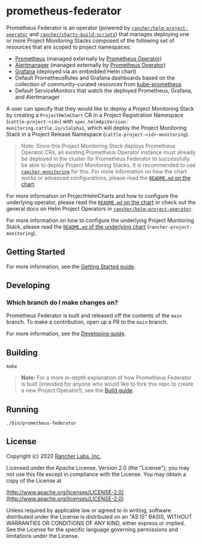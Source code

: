 prometheus-federator
========

Prometheus Federator is an operator (powered by [`rancher/helm-project-operator`](https://github.com/rancher/helm-project-operator) and [`rancher/charts-build-scripts`](https://github.com/rancher/charts-build-scripts)) that manages deploying one or more Project Monitoring Stacks composed of the following set of resources that are scoped to project namespaces:
- [Prometheus](https://prometheus.io/) (managed externally by [Prometheus Operator](https://github.com/prometheus-operator/prometheus-operator))
- [Alertmanager](https://prometheus.io/docs/alerting/latest/alertmanager/) (managed externally by [Prometheus Operator](https://github.com/prometheus-operator/prometheus-operator))
- [Grafana](https://github.com/helm/charts/tree/master/stable/grafana) (deployed via an embedded Helm chart)
- Default PrometheusRules and Grafana dashboards based on the collection of community-curated resources from [kube-prometheus](https://github.com/prometheus-operator/kube-prometheus/)
- Default ServiceMonitors that watch the deployed Prometheus, Grafana, and Alertmanager

A user can specify that they would like to deploy a Project Monitoring Stack by creating a `ProjectHelmChart` CR in a Project Registration Namespace (`cattle-project-<id>`) with `spec.helmApiVersion: monitoring.cattle.io/v1alpha1`, which will deploy the Project Monitoring Stack in a Project Release Namespace (`cattle-project-<id>-monitoring`). 

> Note: Since this Project Monitoring Stack deploys Prometheus Operator CRs, an existing Prometheus Operator instance must already be deployed in the cluster for Prometheus Federator to successfully be able to deploy Project Monitoring Stacks. It is recommended to use [`rancher-monitoring`](https://rancher.com/docs/rancher/v2.6/en/monitoring-alerting/) for this. For more information on how the chart works or advanced configurations, please read the [`README.md` on the chart](packages/prometheus-federator/charts/README.md).

For more information on ProjectHelmCharts and how to configure the underlying operator, please read the [`README.md` on the chart](packages/prometheus-federator/charts/README.md) or check out the general docs on Helm Project Operators in [`rancher/helm-project-operator`](https://github.com/rancher/helm-project-operator).

For more information on how to configure the underlying Project Monitoring Stack, please read the [`README.md` of the underlying chart](packages/rancher-project-monitoring/charts/README.md) (`rancher-project-monitoring`).


## Getting Started

For more information, see the [Getting Started guide](docs/gettingstarted.md).

## Developing

### Which branch do I make changes on?

Prometheus Federator is built and released off the contents of the `main` branch. To make a contribution, open up a PR to the `main` branch.

For more information, see the [Developing guide](docs/developing.md).

## Building

`make`

> **Note:** For a more in-depth explanation of how Prometheus Federator is built (intended for anyone who would like to fork this repo to create a new Project Operator!), see the [Build guide](docs/build.md).

## Running

`./bin/prometheus-federator`

## License
Copyright (c) 2020 [Rancher Labs, Inc.](http://rancher.com)

Licensed under the Apache License, Version 2.0 (the "License");
you may not use this file except in compliance with the License.
You may obtain a copy of the License at

[http://www.apache.org/licenses/LICENSE-2.0](http://www.apache.org/licenses/LICENSE-2.0)

Unless required by applicable law or agreed to in writing, software
distributed under the License is distributed on an "AS IS" BASIS,
WITHOUT WARRANTIES OR CONDITIONS OF ANY KIND, either express or implied.
See the License for the specific language governing permissions and
limitations under the License.
